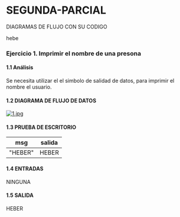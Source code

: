 # SEGUNDA-PARCIAL
DIAGRAMAS DE FLUJO CON SU CODIGO

hebe

### Ejercicio 1. Imprimir el nombre de una presona

#### 1.1 Análisis 
Se necesita utilizar el el simbolo de salidad de datos, para imprimir el nombre el usuario.

#### 1.2 DIAGRAMA DE FLUJO DE DATOS
[![1.jpg](https://i.postimg.cc/YS2KG7Ls/1.jpg)](https://postimg.cc/fVPgp6Kc)

#### 1.3 PRUEBA DE ESCRITORIO
|msg      |salida   |
|---------|---------|
| "HEBER" | HEBER |

#### 1.4 ENTRADAS
NINGUNA

#### 1.5 SALIDA
HEBER
